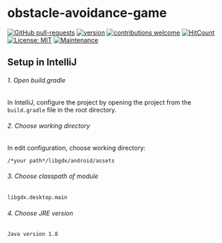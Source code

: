 # obstacle-avoidance-game
[![GitHub pull-requests](https://img.shields.io/github/issues-pr/Sollimann/obstacle-avoidance-game.svg)](https://GitHub.com/Sollimann/obstacle-avoidance-game/pull/)
[![version](https://img.shields.io/badge/version-0.0.1-blue)](https://GitHub.com/Sollimann/obstacle-avoidance-game/releases/)
[![contributions welcome](https://img.shields.io/badge/contributions-welcome-brightgreen.svg?style=flat)](https://github.com/Sollimann/obstacle-avoidance-game/issues)
[![HitCount](http://hits.dwyl.com/Sollimann/obstacle-avoidance-game.svg)](http://hits.dwyl.com/Sollimann/obstacle-avoidance-game)
[![License: MIT](https://img.shields.io/badge/License-MIT-yellow.svg)](https://opensource.org/licenses/MIT)
[![Maintenance](https://img.shields.io/badge/Maintained%3F-yes-green.svg)](https://GitHub.com/Sollimann/obstacle-avoidance-game/graphs/commit-activity)
## Setup in IntelliJ

###### 1. Open build.gradle

In IntelliJ, configure the project by opening the project from the `build.gradle` file in the root directory.

###### 2. Choose working directory

In edit configuration, choose working directory:

`/*your path*/libgdx/android/assets`

###### 3. Choose classpath of module

`libgdx.desktop.main`


###### 4. Choose JRE version

`Java version 1.8`